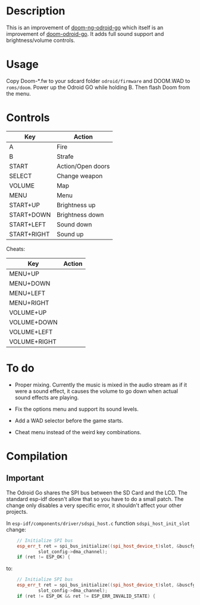 # Description

This is an improvement of [doom-ng-odroid-go](https://github.com/mad-ady/doom-ng-odroid-go/) which itself is an improvement of [doom-odroid-go](https://github.com/OtherCrashOverride/doom-odroid-go/). It adds full sound support and brightness/volume controls.


# Usage

Copy Doom-*.fw to your sdcard folder `odroid/firmware` and DOOM.WAD to `roms/doom`. Power up the Odroid GO while holding B. Then flash Doom from the menu.

# Controls

Key    | Action
-------|--
A      | Fire
B      | Strafe
START  | Action/Open doors
SELECT | Change weapon
VOLUME | Map
MENU   | Menu
START+UP    | Brightness up
START+DOWN  | Brightness down
START+LEFT  | Sound down
START+RIGHT | Sound up


Cheats:

Key | Action
-|-
MENU+UP      | 
MENU+DOWN    |
MENU+LEFT    |  
MENU+RIGHT   | 
VOLUME+UP    |
VOLUME+DOWN  | 
VOLUME+LEFT  |
VOLUME+RIGHT | 



# To do

- Proper mixing. Currently the music is mixed in the audio stream as if it were a sound effect,  it causes the volume to go down when actual sound effects are playing.

- Fix the options menu and support its sound levels.

- Add a WAD selector before the game starts.

- Cheat menu instead of the weird key combinations.


# Compilation


## Important

The Odroid Go shares the SPI bus between the SD Card and the LCD. The standard esp-idf doesn't allow that so you have to do a small patch. The change only disables a very specific error, it shouldn't affect your other projects.

In `esp-idf/components/driver/sdspi_host.c` function `sdspi_host_init_slot` change:
````C++
    // Initialize SPI bus
    esp_err_t ret = spi_bus_initialize((spi_host_device_t)slot, &buscfg,
            slot_config->dma_channel);
    if (ret != ESP_OK) {
````
to:
````C++
    // Initialize SPI bus
    esp_err_t ret = spi_bus_initialize((spi_host_device_t)slot, &buscfg,
            slot_config->dma_channel);
    if (ret != ESP_OK && ret != ESP_ERR_INVALID_STATE) {
````